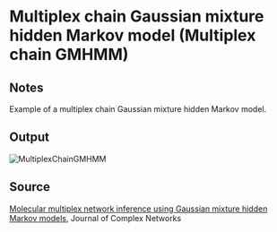 # Multiplex chain Gaussian mixture hidden Markov model (Multiplex chain GMHMM)

## Notes

Example of a multiplex chain Gaussian mixture hidden Markov model.

## Output

![MultiplexChainGMHMM](https://www.dropbox.com/s/tfttea6umluucd3/multiplex_chain_gmhmm.png?raw=1)

## Source

[Molecular multiplex network inference using Gaussian mixture hidden Markov models](http://comnet.oxfordjournals.org/content/early/2015/12/25/comnet.cnv029), Journal of Complex Networks
